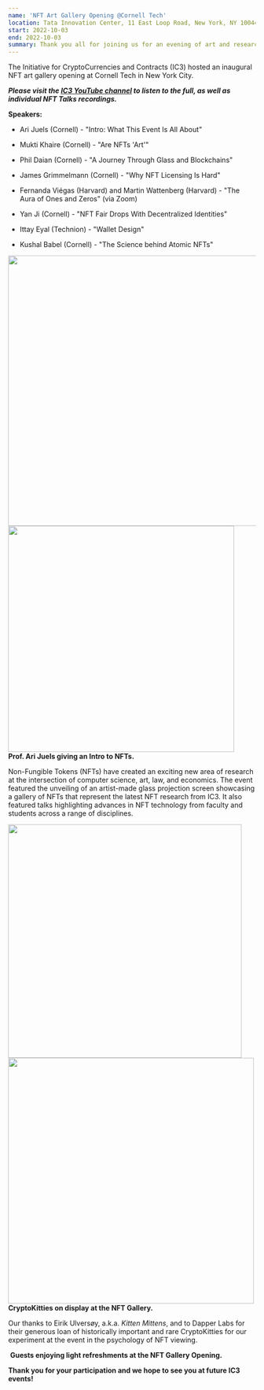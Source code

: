 ```yaml
---
name: 'NFT Art Gallery Opening @Cornell Tech'
location: Tata Innovation Center, 11 East Loop Road, New York, NY 10044
start: 2022-10-03
end: 2022-10-03
summary: Thank you all for joining us for an evening of art and research talks to celebrate the opening of the NFT Art Gallery at Cornell Tech in New York City.
---
```



The Initiative for CryptoCurrencies and Contracts (IC3) hosted an inaugural NFT art gallery opening at Cornell Tech in New York City.

***Please visit the <a href="https://www.youtube.com/channel/UCz-eTbD4kHkYxGhUfXawHow">IC3 YouTube channel</a> to listen to the full, as well as individual NFT Talks recordings.***


**Speakers:**
                                                                                                                           
   - Ari Juels (Cornell) - "Intro: What This Event Is All About"

   - Mukti Khaire (Cornell) - "Are NFTs 'Art'"

   - Phil Daian (Cornell) - "A Journey Through Glass and Blockchains"

   - James Grimmelmann (Cornell) - "Why NFT Licensing Is Hard"

   - Fernanda Viégas (Harvard) and Martin Wattenberg (Harvard) - "The Aura of Ones and Zeros" (via Zoom)

   - Yan Ji (Cornell) - "NFT Fair Drops With Decentralized Identities"

   - Ittay Eyal (Technion) - "Wallet Design"

   - Kushal Babel (Cornell) - "The Science behind Atomic NFTs"


<div class="ui center aligned basic segment">
    <div class="ui center image">
        <img class="ui image" src="../images/events/NFTartgalleryopening2022/Ari.jpg" alt="" width="550"/>
    </div>
    <div class="ui center image">
        <img class="ui image" src="../images/events/NFTartgalleryopening2022/Ari1.jpg" alt="" width="460"/>
    </div>
    <div class="ui bottom attached message">
        <strong>Prof. Ari Juels giving an Intro to NFTs.
    </strong><br>
    </div>
</div>   


Non-Fungible Tokens (NFTs) have created an exciting new area of research at the intersection of computer science, art, law, and economics. The event featured the unveiling of an artist-made glass projection screen showcasing a gallery of NFTs that represent the latest NFT research from IC3. It also featured talks highlighting advances in NFT technology from faculty and students across a range of disciplines. 


<div class="ui center aligned basic segment">
    <div class="ui center image">
        <img class="ui image" src="../images/events/NFTartgalleryopening2022/6.jpg" alt="" width="475"/>
    </div>
    <div class="ui center image">
        <img class="ui image" src="../images/events/NFTartgalleryopening2022/3.jpg" alt="" width="500"/>
    </div>
    <div class="ui bottom attached message">
        <strong>CryptoKitties on display at the NFT Gallery.
    </strong><br>
    </div>
</div> 
 
 
Our thanks to Eirik Ulversøy, a.k.a. *Kitten Mittens*, and to Dapper Labs for their generous loan of historically important and rare CryptoKitties for our experiment at the event in the psychology of NFT viewing.  

   
<div class="ui center aligned basic segment">
    <div class="ui center image">
        <img class="ui image" src="../images/events/NFTartgalleryopening2022/9.jpg" alt="" />
          <strong>Guests enjoying light refreshments at the NFT Gallery Opening.
</strong><br>
    </div>
</div>    

**Thank you for your participation and we hope to see you at future IC3 events!**
